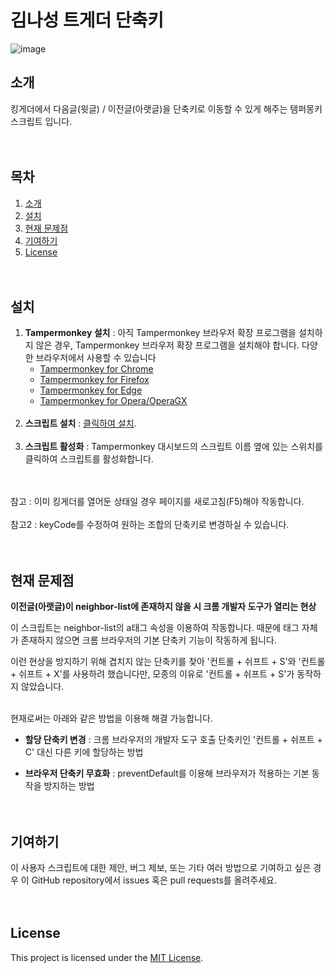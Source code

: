 # 김나성 트게더 단축키

![image](https://github.com/DJ-Danjin/NaseongKimTgdShortcut/assets/85267238/248b156f-c6a7-4f2b-b1f8-0e5dd06a83b0)


## 소개

킹게더에서 다음글(윗글) / 이전글(아랫글)을 단축키로 이동할 수 있게 해주는 탬퍼몽키 스크립트 입니다.
<br/><br/><br/>

## 목차

1. [소개](#소개)
2. [설치](#설치)
3. [현재 문제점](#현재-문제점)
4. [기여하기](#기여하기)
5. [License](#license)
<br/><br/><br/>

## 설치

1. **Tampermonkey 설치** : 
   아직 Tampermonkey 브라우저 확장 프로그램을 설치하지 않은 경우, Tampermonkey 브라우저 확장 프로그램을 설치해야 합니다. 다양한 브라우저에서 사용할 수 있습니다
   - [Tampermonkey for Chrome](https://chrome.google.com/webstore/detail/tampermonkey/dhdgffkkebhmkfjojejmpbldmpobfkfo)
   - [Tampermonkey for Firefox](https://addons.mozilla.org/en-US/firefox/addon/tampermonkey/)
   - [Tampermonkey for Edge](https://microsoftedge.microsoft.com/addons/detail/tampermonkey/iikmkjmpaadaobahmlepeloendndfphd)
   - [Tampermonkey for Opera/OperaGX](https://addons.opera.com/en-gb/extensions/details/tampermonkey-beta/)
<br/><br/>
2. **스크립트 설치** : 
   [클릭하여 설치](NaseongKimTgdShortcut.user.js?raw=True).
<br/><br/>
3. **스크립트 활성화** : 
   Tampermonkey 대시보드의 스크립트 이름 옆에 있는 스위치를 클릭하여 스크립트를 활성화합니다.
<br/><br/><br/>

참고 : 이미 킹게더를 열어둔 상태일 경우 페이지를 새로고침(F5)해야 작동합니다.
<br/><br/>
참고2 : keyCode를 수정하여 원하는 조합의 단축키로 변경하실 수 있습니다.
<br/><br/><br/>

## 현재 문제점

**이전글(아랫글)이 neighbor-list에 존재하지 않을 시 크롬 개발자 도구가 열리는 현상**

이 스크립트는 neighbor-list의 a태그 속성을 이용하여 작동합니다. 때문에 태그 자체가 존재하지 않으면 크롬 브라우저의 기본 단축키 기능이 작동하게 됩니다.

이런 현상을 방지하기 위해 겹치지 않는 단축키를 찾아 '컨트롤 + 쉬프트 + S'와 '컨트롤 + 쉬프트 + X'를 사용하려 했습니다만, 모종의 이유로 '컨트롤 + 쉬프트 + S'가 동작하지 않았습니다.
<br/><br/>

현재로써는 아래와 같은 방법을 이용해 해결 가능합니다.

- **할당 단축키 변경** : 크롬 브라우저의 개발자 도구 호출 단축키인 '컨트롤 + 쉬프트 + C' 대신 다른 키에 할당하는 방법

- **브라우저 단축키 무효화** : preventDefault를 이용해 브라우저가 적용하는 기본 동작을 방지하는 방법
<br/><br/><br/>

## 기여하기

이 사용자 스크립트에 대한 제안, 버그 제보, 또는 기타 여러 방법으로 기여하고 싶은 경우 이 GitHub repository에서 issues 혹은 pull requests를 올려주세요.
<br/><br/><br/>

## License

This project is licensed under the [MIT License](LICENSE).
